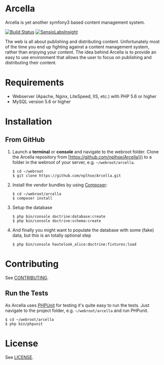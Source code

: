 Arcella
=======

Arcella is yet another symfony3 based content management system. 

[![Build Status](https://travis-ci.org/nplhse/arcella.svg?branch=master)](https://travis-ci.org/nplhse/arcella) [![SensioLabsInsight](https://insight.sensiolabs.com/projects/6b32d7e1-9a7f-41fb-8cdc-d5810aefdccc/mini.png)](https://insight.sensiolabs.com/projects/6b32d7e1-9a7f-41fb-8cdc-d5810aefdccc) 

The web is all about publishing and distributing content. Unfortunately most of the time you end up fighting against a content management system, rather than enjoying your content. The idea behind Arcella is to provide an easy to use environment that allows the user to focus on publishing and distributing their content. 

# Requirements

- Webserver (Apache, Nginx, LiteSpeed, IIS, etc.) with PHP 5.6 or higher
- MySQL version 5.6 or higher

# Installation

## From GitHub
	
1. Launch a **terminal** or **console** and navigate to the webroot folder. Clone the Arcella repository from [https://github.com/nplhse/Arcella]() to a folder in the webroot of your server, e.g. `~/webroot/arcella`. 

    ```
    $ cd ~/webroot
    $ git clone https://github.com/nplhse/Arcella.git
    ```
       
2. Install the vendor bundles by using [Composer](https://getcomposer.org/):

    ```
    $ cd ~/webroot/arcella
    $ composer install
    ```
    
3. Setup the database

    ```
    $ php bin/console doctrine:database:create
    $ php bin/console doctrine:schema:create
    ```
    
4. And finally you might want to populate the database with some (fake) data, but this is an totally optional step
 
    ```
    $ php bin/console hautelook_alice:doctrine:fixtures:load
    ```

# Contributing

See [CONTRIBUTING](CONTRIBUTING.md).

## Run the Tests

As Arcella uses [PHPUnit](https://phpunit.de/) for testing it's quite easy to run the tests. Just navigate to the project folder, e.g. `~/webroot/arcella` and run PHPunit.

    $ cd ~/webroot/arcella
    $ php bin/phpunit

# License

See [LICENSE](LICENSE.md).
